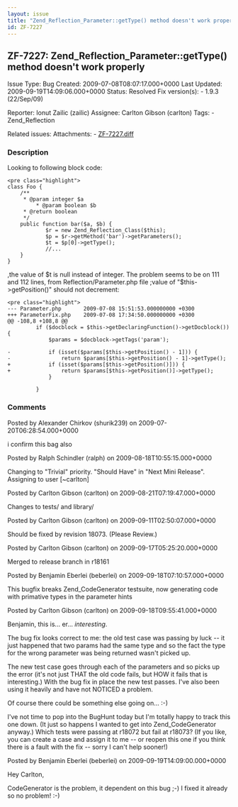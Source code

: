 ```yaml
---
layout: issue
title: "Zend_Reflection_Parameter::getType() method doesn't work properly"
id: ZF-7227
---
```


ZF-7227: Zend\_Reflection\_Parameter::getType() method doesn't work properly
----------------------------------------------------------------------------

 Issue Type: Bug Created: 2009-07-08T08:07:17.000+0000 Last Updated: 2009-09-19T14:09:06.000+0000 Status: Resolved Fix version(s): - 1.9.3 (22/Sep/09)
 
 Reporter:  Ionut Zailic (zailic)  Assignee:  Carlton Gibson (carlton)  Tags: - Zend\_Reflection
 
 Related issues: 
 Attachments: - [ZF-7227.diff](/issues/secure/attachment/12154/ZF-7227.diff)
 
### Description

Looking to following block code:

 
    <pre class="highlight">
    class Foo {
        /**
         * @param integer $a
             * @param boolean $b
         * @return boolean
         */
        public function bar($a, $b) {
                $r = new Zend_Reflection_Class($this);
                $p = $r->getMethod('bar')->getParameters();
                $t = $p[0]->getType();
                //...
        }
    }


,the value of $t is null instead of integer. The problem seems to be on 111 and 112 lines, from Reflection/Parameter.php file ;value of "$this->getPosition()" should not decrement:

 
    <pre class="highlight">
    --- Parameter.php       2009-07-08 15:51:53.000000000 +0300
    +++ ParameterFix.php    2009-07-08 17:34:50.000000000 +0300
    @@ -108,8 +108,8 @@
             if ($docblock = $this->getDeclaringFunction()->getDocblock()) {
                 $params = $docblock->getTags('param');
    
    -            if (isset($params[$this->getPosition() - 1])) {
    -                return $params[$this->getPosition() - 1]->getType();
    +            if (isset($params[$this->getPosition()])) {
    +                return $params[$this->getPosition()]->getType();
                 }
    
             }


 

 

### Comments

Posted by Alexander Chirkov (shurik239) on 2009-07-20T06:28:54.000+0000

i confirm this bag also

 

 

Posted by Ralph Schindler (ralph) on 2009-08-18T10:55:15.000+0000

Changing to "Trivial" priority. "Should Have" in "Next Mini Release". Assigning to user [~carlton]

 

 

Posted by Carlton Gibson (carlton) on 2009-08-21T07:19:47.000+0000

Changes to tests/ and library/

 

 

Posted by Carlton Gibson (carlton) on 2009-09-11T02:50:07.000+0000

Should be fixed by revision 18073. (Please Review.)

 

 

Posted by Carlton Gibson (carlton) on 2009-09-17T05:25:20.000+0000

Merged to release branch in r18161

 

 

Posted by Benjamin Eberlei (beberlei) on 2009-09-18T07:10:57.000+0000

This bugfix breaks Zend\_CodeGenerator testsuite, now generating code with primative types in the parameter hints

 

 

Posted by Carlton Gibson (carlton) on 2009-09-18T09:55:41.000+0000

Benjamin, this is... er... _interesting_.

The bug fix looks correct to me: the old test case was passing by luck -- it just happened that two params had the same type and so the fact the type for the wrong parameter was being returned wasn't picked up.

The new test case goes through each of the parameters and so picks up the error (it's not just THAT the old code fails, but HOW it fails that is interesting.) With the bug fix in place the new test passes. I've also been using it heavily and have not NOTICED a problem.

Of course there could be something else going on... :-)

I've not time to pop into the BugHunt today but I'm totally happy to track this one down. (It just so happens I wanted to get into Zend\_CodeGenerator anyway.) Which tests were passing at r18072 but fail at r18073? (If you like, you can create a case and assign it to me -- or reopen this one if you think there is a fault with the fix -- sorry I can't help sooner!)

 

 

Posted by Benjamin Eberlei (beberlei) on 2009-09-19T14:09:00.000+0000

Hey Carlton,

CodeGenerator is the problem, it dependent on this bug ;-) I fixed it already so no problem! :-)

 

 